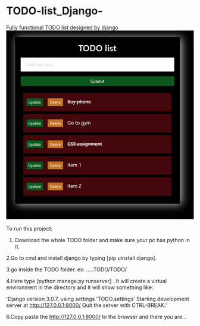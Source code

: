 # TODO-list_Django-
Fully functional TODO list designed by django
![](todo.png)

To run this project: 
1. Download the whole TODO folder and make sure your pc has python in it.
  
2.Go to cmd and install django by typing [pip uinstall django]. 

3.go inside the TODO folder. ex: .....TODO/TODO/

4.Here type [python manage.py runserver] . It will create a virtual environment in the directory and it will show something like:
  
  'Django version 3.0.7, using settings 'TODO.settings'
   Starting development server at http://127.0.0.1:8000/
   Quit the server with CTRL-BREAK.'
   
6.Copy paste the http://127.0.0.1:8000/ to the browser and there you are...

